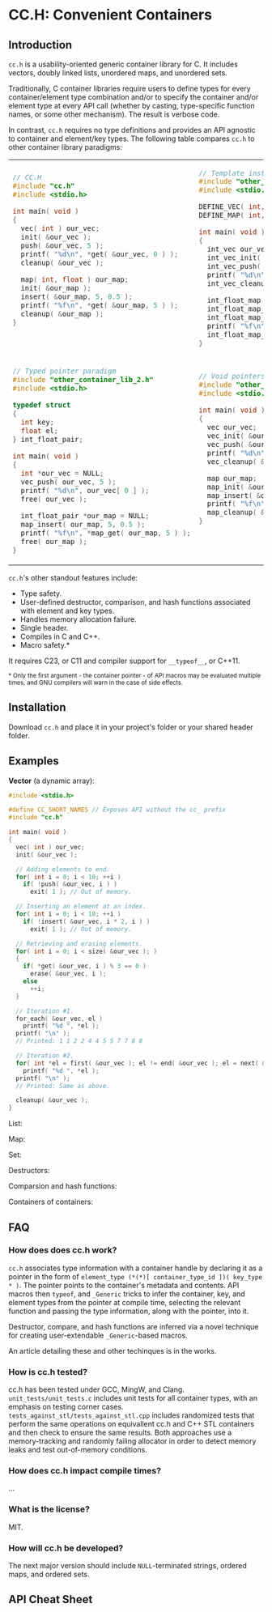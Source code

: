 # CC.H: Convenient Containers

## Introduction
`cc.h` is a usability-oriented generic container library for C. It includes vectors, doubly linked lists, unordered maps, and unordered sets.

Traditionally, C container libraries require users to define types for every container/element type combination and/or to specify the container and/or element type at every API call (whether by casting, type-specific function names, or some other mechanism). The result is verbose code.

In contrast, `cc.h` requires no type definitions and provides an API agnostic to container and element/key types. The following table compares `cc.h` to other container library paradigms:

<table>
<tr>
</tr>
<tr>
<td>

```c
// CC.H
#include "cc.h"
#include <stdio.h>

int main( void )
{
  vec( int ) our_vec;
  init( &our_vec );
  push( &our_vec, 5 );
  printf( "%d\n", *get( &our_vec, 0 ) );
  cleanup( &our_vec );

  map( int, float ) our_map;
  init( &our_map );
  insert( &our_map, 5, 0.5 );
  printf( "%f\n", *get( &our_map, 5 ) );
  cleanup( &our_map );
}




```

</td>
<td>

```c
// Template instantiation paradigm
#include "other_container_lib_1.h"
#include <stdio.h>

DEFINE_VEC( int, int_vec )
DEFINE_MAP( int, float, int_float_map )

int main( void )
{
  int_vec our_vec;
  int_vec_init( &our_vec );
  int_vec_push( &our_vec, 5 );
  printf( "%d\n", *int_vec_get( &our_vec, 0 ) );
  int_vec_cleanup( &our_vec );

  int_float_map our_map;
  int_float_map_init( &our_map );
  int_float_map_insert( &our_map, 5, 0.5f );
  printf( "%f\n", *int_float_map_get( &our_map, 5 ) );
  int_float_map_cleanup( &our_map );
}
```

</td>
<tr>
</tr>
<tr>
<td>

```c
// Typed pointer paradigm
#include "other_container_lib_2.h"
#include <stdio.h>

typedef struct
{
  int key;
  float el;
} int_float_pair;

int main( void )
{
  int *our_vec = NULL;
  vec_push( our_vec, 5 );
  printf( "%d\n", our_vec[ 0 ] );
  free( our_vec );

  int_float_pair *our_map = NULL;
  map_insert( our_map, 5, 0.5 );
  printf( "%f\n", *map_get( our_map, 5 ) );
  free( our_map );
}
```

</td>
<td>

```c
// Void pointers paradigm
#include "other_container_lib_3.h"
#include <stdio.h>

int main( void )
{
  vec our_vec;
  vec_init( &our_vec, sizeof( int ) );
  vec_push( &our_vec, &(int){ 5 } );
  printf( "%d\n", *(int *)vec_get( &our_vec, 0 ) );
  vec_cleanup( &our_vec );

  map our_map;
  map_init( &our_map, sizeof( int ), sizeof( float ) );
  map_insert( &our_map, &(int}{ 5 }, &(float}{ 0.5f } );
  printf( "%f\n", *(float *)map_get( &our_map, &(int}{ 5 } ) );
  map_cleanup( &our_map );
}





```

</td>
</tr>
<table>

`cc.h`'s other standout features include:

- Type safety.
- User-defined destructor, comparison, and hash functions associated with element and key types.
- Handles memory allocation failure.
- Single header.
- Compiles in C and C++.
- Macro safety.*

It requires C23, or C11 and compiler support for `__typeof__`, or C++11.

<sup>* Only the first argument - the container pointer - of API macros may be evaluated multiple times, and GNU compilers will warn in the case of side effects.</sup>

## Installation

Download `cc.h` and place it in your project's folder or your shared header folder.

## Examples

**Vector** (a dynamic array):

```c
#include <stdio.h>

#define CC_SHORT_NAMES // Exposes API without the cc_ prefix
#include "cc.h"

int main( void )
{
  vec( int ) our_vec;
  init( &our_vec );

  // Adding elements to end.
  for( int i = 0; i < 10; ++i )
    if( !push( &our_vec, i ) )
      exit( 1 ); // Out of memory.

  // Inserting an element at an index.
  for( int i = 0; i < 10; ++i )
    if( !insert( &our_vec, i * 2, i ) )
      exit( 1 ); // Out of memory.

  // Retrieving and erasing elements.
  for( int i = 0; i < size( &our_vec ); )
  {
    if( *get( &our_vec, i ) % 3 == 0 )
      erase( &our_vec, i );
    else
      ++i;
  }

  // Iteration #1.
  for_each( &our_vec, el )
    printf( "%d ", *el );
  printf( "\n" );
  // Printed: 1 1 2 2 4 4 5 5 7 7 8 8

  // Iteration #2.
  for( int *el = first( &our_vec ); el != end( &our_vec ); el = next( &our_vec, el ) )
    printf( "%d ", *el );
  printf( "\n" );
  // Printed: Same as above.

  cleanup( &our_vec );
}
```

List:

Map:

Set:

Destructors:

Comparsion and hash functions:

Containers of containers:

## FAQ

### How does does cc.h work?

`cc.h` associates type information with a container handle by declaring it as a pointer in the form of `element_type (*(*)[ container_type_id ])( key_type * )`. The pointer points to the container's metadata and contents. API macros then `typeof`, and `_Generic` tricks to infer the container, key, and element types from the pointer at compile time, selecting the relevant function and passing the type information, along with the pointer, into it. 

Destructor, compare, and hash functions are inferred via a novel technique for creating user-extendable `_Generic`-based macros.

An article detailing these and other techinques is in the works.

### How is cc.h tested?

cc.h has been tested under GCC, MingW, and Clang. `unit_tests/unit_tests.c` includes unit tests for all container types, with an emphasis on testing corner cases. `tests_against_stl/tests_against_stl.cpp` includes randomized tests that perform the same operations on equivallent cc.h and C++ STL containers and then check to ensure the same results. Both approaches use a memory-tracking and randomly failing allocator in order to detect memory leaks and test out-of-memory conditions.

### How does cc.h impact compile times?
    
...

### What is the license?

MIT.

### How will cc.h be developed?

The next major version should include `NULL`-terminated strings, ordered maps, and ordered sets.

## API Cheat Sheet

